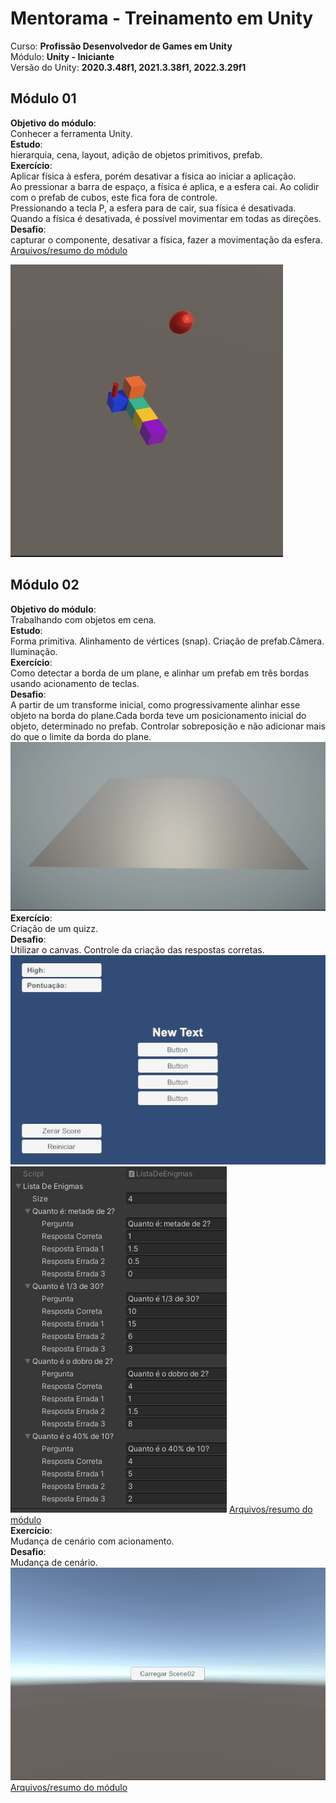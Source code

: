 # Mentorama - Treinamento em Unity

Curso: **Profissão Desenvolvedor de Games em Unity**<br />
Módulo: **Unity - Iniciante**<br />
Versão do Unity: **2020.3.48f1, 2021.3.38f1, 2022.3.29f1**<br />

## Módulo 01
<strong>Objetivo do módulo</strong>:<br/> Conhecer a ferramenta Unity.<br/>
<strong>Estudo</strong>:<br/> hierarquia, cena, layout, adição de objetos primitivos, prefab.<br/>
<strong>Exercício</strong>:<br/> Aplicar física à esfera, porém desativar a física ao iniciar a aplicação. <br/>Ao pressionar a barra
de espaço, a física é aplica, e a esfera cai. Ao colidir com o prefab de cubos, este fica fora de controle.<br/>
Pressionando a tecla P, a esfera para de cair, sua física é desativada.<br/>
Quando a física é desativada, é possível movimentar em todas as direções.<br/>
<strong>Desafio</strong>:<br/> capturar o componente, desativar a física, fazer a movimentação da esfera.<br/>
[Arquivos/resumo do módulo](https://github.com/andrebronca/unity-mentorama-iniciante/blob/andre_pc_pti/modulo01/README.md)

<img src="/modulo01/mentorama_mod1_rigidbody_collider_material_keypress.gif" alt="Uso de física, material e controle de teclas"/>

## Módulo 02
<strong>Objetivo do módulo</strong>:<br/> Trabalhando com objetos em cena.<br/>
<strong>Estudo</strong>:<br/>Forma primitiva. Alinhamento de vértices (snap). Criação de prefab.Câmera. Iluminação.<br/>
<strong>Exercício</strong>:<br/>Como detectar a borda de um plane, e alinhar um prefab em três bordas usando acionamento de teclas.<br/>
<strong>Desafio</strong>:<br/>A partir de um transforme inicial, como progressivamente alinhar esse objeto na borda do plane.Cada borda teve um posicionamento inicial do objeto, determinado no prefab. Controlar sobreposição e não adicionar mais do que o limite da borda do plane.<br/>
<img src="/modulo02/mentorama_mod2_parede_volta_plane.gif" alt="Detecção de bordas, alinhando prefab com acionamento de tecla"/>
<br/>
<strong>Exercício</strong>:<br/>Criação de um quizz.<br/>
<strong>Desafio</strong>:<br/>Utilizar o canvas. Controle da criação das respostas corretas.<br/>
<img src="/modulo02/mentorama_mod2_quizz.gif" alt="Quizz"/>
<img src="/modulo02/Screenshot_54.png" alt="Lista das questões"/>
[Arquivos/resumo do módulo](https://github.com/andrebronca/unity-mentorama-iniciante/blob/andre_pc_pti/modulo01/README.md)
<br/>
<strong>Exercício</strong>:<br/>Mudança de cenário com acionamento.<br/>
<strong>Desafio</strong>:<br/>Mudança de cenário.<br/>
<img src="/modulo02/mentorama_mod2_mudanca_cenario.gif" alt="Lista das questões"/>
<br/>
[Arquivos/resumo do módulo](https://github.com/andrebronca/unity-mentorama-iniciante/blob/andre_pc_pti/modulo01/README.md)
